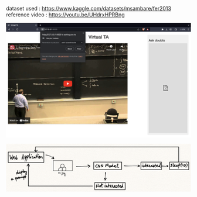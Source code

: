 dataset used : https://www.kaggle.com/datasets/msambare/fer2013
<br>
reference video : https://youtu.be/UHdrxHPRBng

![WebApp SS](https://github.com/Schefflera-Arboricola/Virtual-TA/blob/main/static/webApp%20ss.png)

![flow](https://github.com/Schefflera-Arboricola/Virtual-TA/blob/main/static/flow.png)
